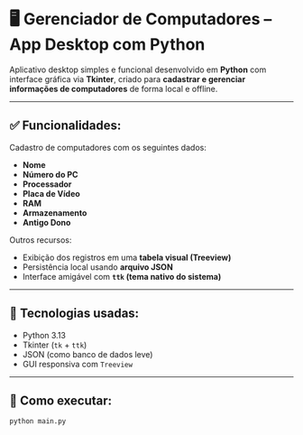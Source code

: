 # 🖥️ Gerenciador de Computadores – App Desktop com Python

Aplicativo desktop simples e funcional desenvolvido em **Python** com interface gráfica via **Tkinter**, criado para **cadastrar e gerenciar informações de computadores** de forma local e offline.

---

## ✅ Funcionalidades:

Cadastro de computadores com os seguintes dados:

- **Nome**
- **Número do PC**
- **Processador**
- **Placa de Vídeo**
- **RAM**
- **Armazenamento**
- **Antigo Dono**

Outros recursos:
- Exibição dos registros em uma **tabela visual (Treeview)**
- Persistência local usando **arquivo JSON**
- Interface amigável com **`ttk` (tema nativo do sistema)**

---

## 🧪 Tecnologias usadas:

- Python 3.13
- Tkinter (`tk` + `ttk`)
- JSON (como banco de dados leve)
- GUI responsiva com `Treeview`

---

## 🚀 Como executar:

```bash
python main.py
